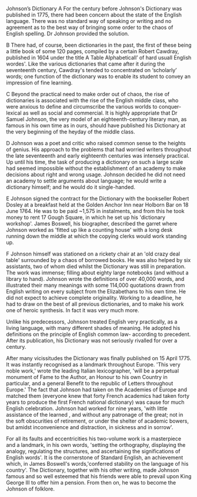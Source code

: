 Johnson’s Dictionary
A  For the century before Johnson's Dictionary was published in 1775, there had been concern about the state of the English language. There was no standard way of speaking or writing and no agreement as to the best way of bringing some order to the chaos of English spelling. Dr Johnson provided the solution.

B  There had, of course, been dictionaries in the past, the first of these being a little book of some 120 pages, compiled by a certain Robert Cawdray, published in 1604 under the title A Table Alphabeticall’ of hard usuall English wordes'. Like the various dictionaries that came after it during the seventeenth century, Cawdray's tended to concentrated on ‘scholarly’ words; one function of the dictionary was to enable its student to convey an impression of fine learning.

C  Beyond the practical need to make order out of chaos, the rise of dictionaries is associated with the rise of the English middle class, who were anxious to define and circumscribe the various worlds to conquer- lexical as well as social and commercial. It is highly appropriate that Dr Samuel Johnson, the very model of an eighteenth-century literary man, as famous in his own time as in ours, should have published his Dictionary at the very beginning of the heyday of the middle class.

D  Johnson was a poet and critic who raised common sense to the heights of genius. His approach to the problems that had worried writers throughout the late seventeenth and early eighteenth centuries was intensely practical. Up until his time, the task of producing a dictionary on such a large scale had seemed impossible without the establishment of an academy to make decisions about right and wrong usage. Johnson decided he did not need an academy to settle arguments about language; he would write a dictionary himself; and he would do it single-handed.

E   Johnson signed the contract for the Dictionary with the bookseller Robert Dosley at a breakfast held at the Golden Anchor Inn near Holborn Bar on 18 June 1764. He was to be paid ~1,575 in instalments, and from this he took money to rent 17 Gough Square, in which he set up his 'dictionary workshop'. James Boswell, his biographer, described the garret where Johnson worked as 'fitted up like a counting house' with a long desk running down the middle at which the copying clerks would work standing up.

F  Johnson himself was stationed on a rickety chair at an 'old crazy deal table' surrounded by a chaos of borrowed books. He was also helped by six assistants, two of whom died whilst the Dictionary was still in preparation. The work was immense; filling about eighty large notebooks (and without a library to hand). Johnson wrote the definitions of over 40,000 words, and illustrated their many meanings with some 114,000 quotations drawn from English writing on every subject from the Elizabethans to his own time. He did not expect to achieve complete originality. Working to a deadline, he had to draw on the best of all previous dictionaries, and to make his work one of heroic synthesis. In fact it was very much more.

Unlike his predecessors, Johnson treated English very practically, as a living language, with many different shades of meaning. He adopted his definitions on the principle of English common law- according to precedent. After its publication, his Dictionary was not seriously rivalled for over a century.

After many vicissitudes the Dictionary was finally published on 15 April 1775. It was instantly recognised as a landmark throughout Europe. 'This very noble work,' wrote the leading Italian lexicographer, 'will be a perpetual monument of Fame to the Author, an Honour to his own Country in particular, and a general Benefit to the republic of Letters throughout Europe.' The fact that Johnson had taken on the Academies of Europe and matched them (everyone knew that forty French academics had taken forty years to produce the first French national dictionary) was cause for much English celebration. Johnson had worked for nine years, 'with little assistance of the learned , and without any patronage of the great; not in the soft obscurities of retirement, or under the shelter of academic bowers, but amidst inconvenience and distraction, in sickness and in sorrow'.

For all its faults and eccentricities his two-volume work is a masterpiece and a landmark, in his own words, 'setting the orthography, displaying the analogy, regulating the structures, and ascertaining the significations of English words'. It is the cornerstone of Standard English, an achievement which, in James Boswell's words,'conferred stability on the language of his country'. The Dictionary, together with his other writing, made Johnson famous and so well esteemed that his friends were able to prevail upon King George III to offer him a pension. From then on, he was to become the Johnson of folklore.